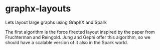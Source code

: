 # graphx-layouts
Lets layout large graphs using GraphX and Spark

The first algorithm is the force firected layout inspired by the 
paper from Fruchterman and Reingold. Jung and Gephi offer this algorithm, 
so we should have a scalable version of it also in the Spark world.

